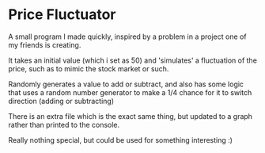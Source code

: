 # Price Fluctuator

A small program I made quickly, inspired by a problem in a project one of my friends is creating. 

It takes an initial value (which i set as 50) and 'simulates' a fluctuation of the price, such as to mimic the stock market or such.

Randomly generates a value to add or subtract, and also has some logic that uses a random number generator to make a 1/4 chance for it to switch direction (adding or subtracting)

There is an extra file which is the exact same thing, but updated to a graph rather than printed to the console.

Really nothing special, but could be used for something interesting :)
